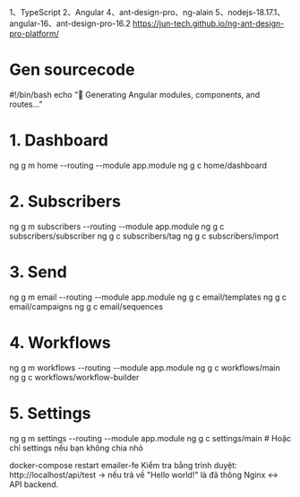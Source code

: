 1、TypeScript
2、Angular
4、ant-design-pro、ng-alain
5、nodejs-18.17.1、angular-16、ant-design-pro-16.2
  https://jun-tech.github.io/ng-ant-design-pro-platform/


# Gen sourcecode
#!/bin/bash
echo "🚀 Generating Angular modules, components, and routes..."

# 1. Dashboard
ng g m home --routing --module app.module
ng g c home/dashboard

# 2. Subscribers
ng g m subscribers --routing --module app.module
ng g c subscribers/subscriber
ng g c subscribers/tag
ng g c subscribers/import

# 3. Send
ng g m email --routing --module app.module
ng g c email/templates
ng g c email/campaigns
ng g c email/sequences

# 4. Workflows
ng g m workflows --routing --module app.module
ng g c workflows/main
ng g c workflows/workflow-builder

# 5. Settings
ng g m settings --routing --module app.module
ng g c settings/main  # Hoặc chỉ settings nếu bạn không chia nhỏ




docker-compose restart emailer-fe
Kiểm tra bằng trình duyệt:
http://localhost/api/test → nếu trả về "Hello world!" là đã thông Nginx ↔ API backend.
